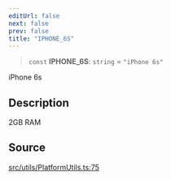 ```yaml
---
editUrl: false
next: false
prev: false
title: "IPHONE_6S"
---
```


> `const` **IPHONE\_6S**: `string` = `"iPhone 6s"`

iPhone 6s

## Description

2GB RAM

## Source

[src/utils/PlatformUtils.ts:75](https://github.com/relishinc/dill-pixel/blob/10f512f7f577ca5e74162827f11215b28df5ca97/src/utils/PlatformUtils.ts#L75)
